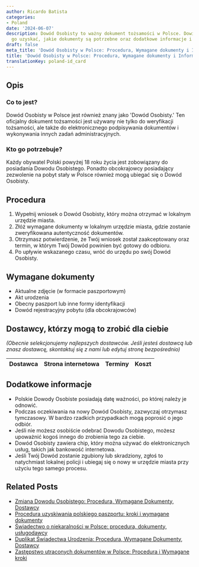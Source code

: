```yaml
---
author: Ricardo Batista
categories:
- Poland
date: '2024-06-07'
description: Dowód Osobisty to ważny dokument tożsamości w Polsce. Dowiedz się jak
  go uzyskać, jakie dokumenty są potrzebne oraz dodatkowe informacje i usługi.
draft: false
meta_title: 'Dowód Osobisty w Polsce: Procedura, Wymagane dokumenty i Informacje'
title: 'Dowód Osobisty w Polsce: Procedura, Wymagane dokumenty i Informacje'
translationKey: poland-id_card
---
```



## Opis
### Co to jest?
Dowód Osobisty w Polsce jest również znany jako 'Dowód Osobisty.' Ten oficjalny dokument tożsamości jest używany nie tylko do weryfikacji tożsamości, ale także do elektronicznego podpisywania dokumentów i wykonywania innych zadań administracyjnych.

### Kto go potrzebuje?
Każdy obywatel Polski powyżej 18 roku życia jest zobowiązany do posiadania Dowodu Osobistego. Ponadto obcokrajowcy posiadający zezwolenie na pobyt stały w Polsce również mogą ubiegać się o Dowód Osobisty.

## Procedura
1. Wypełnij wniosek o Dowód Osobisty, który można otrzymać w lokalnym urzędzie miasta.
2. Złóż wymagane dokumenty w lokalnym urzędzie miasta, gdzie zostanie zweryfikowana autentyczność dokumentów.
3. Otrzymasz potwierdzenie, że Twój wniosek został zaakceptowany oraz termin, w którym Twój Dowód powinien być gotowy do odbioru.
4. Po upływie wskazanego czasu, wróć do urzędu po swój Dowód Osobisty.

## Wymagane dokumenty
- Aktualne zdjęcie (w formacie paszportowym)
- Akt urodzenia
- Obecny paszport lub inne formy identyfikacji
- Dowód rejestracyjny pobytu (dla obcokrajowców)

## Dostawcy, którzy mogą to zrobić dla ciebie

_(Obecnie selekcjonujemy najlepszych dostawców. Jeśli jesteś dostawcą lub znasz dostawcę, skontaktuj się z nami lub edytuj stronę bezpośrednio)_

| Dostawca        |     Strona internetowa  |     Terminy     |       Koszt      |
| --------------- | --------------- |  :-------------: | :-------------: |

## Dodatkowe informacje
- Polskie Dowody Osobiste posiadają datę ważności, po której należy je odnowić.
- Podczas oczekiwania na nowy Dowód Osobisty, zazwyczaj otrzymasz tymczasowy. W bardzo rzadkich przypadkach mogą poprosić o jego odbiór.
- Jeśli nie możesz osobiście odebrać Dowodu Osobistego, możesz upoważnić kogoś innego do zrobienia tego za ciebie.
- Dowód Osobisty zawiera chip, który można używać do elektronicznych usług, takich jak bankowość internetowa.
- Jeśli Twój Dowód zostanie zgubiony lub skradziony, zgłoś to natychmiast lokalnej policji i ubiegaj się o nowy w urzędzie miasta przy użyciu tego samego procesu.


## Related Posts

- [Zmiana Dowodu Osobistego: Procedura, Wymagane Dokumenty, Dostawcy](https://tramitit.com/pl/guides/poland/zmiana_dowodu_osobistego/)
- [Procedura uzyskiwania polskiego paszportu: kroki i wymagane dokumenty](https://tramitit.com/pl/guides/poland/paszport/)
- [Świadectwo o niekaralności w Polsce: procedura, dokumenty, usługodawcy](https://tramitit.com/pl/guides/poland/zaswiadczenie_o_niekaralnosci/)
- [Duplikat Świadectwa Urodzenia: Procedura, Wymagane Dokumenty, Dostawcy](https://tramitit.com/pl/guides/poland/wydanie_duplikatu_aktu_urodzenia/)
- [Zastępstwo utraconych dokumentów w Polsce: Procedura i Wymagane kroki](https://tramitit.com/pl/guides/poland/zgloszenie_utraty_dokumentow/)